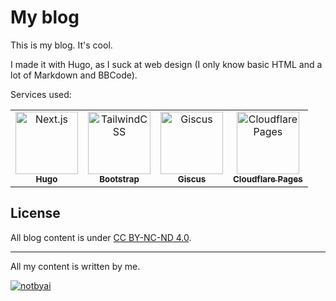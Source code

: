 # My blog

This is my blog. It's cool.

I made it with Hugo, as I suck at web design (I only know basic HTML and a lot of Markdown and BBCode).

Services used:
<table>
  <tr>
    <td align="center">
        <a href="https://gohugo.io/" target="_blank" rel="noopener noreferrer">
            <img src="https://asterisk.is-from.space/r/hugo-color.svg" width="100px;" alt="Next.js"/>
            <br/>
            <sub>
                <b>Hugo</b>
            </sub>
        </a>
        <br/>
    </td>
    <td align="center">
        <a href="https://getbootstrap.com/" target="_blank" rel="noopener noreferrer">
            <img src="https://asterisk.is-from.space/r/bootstrap-color.svg" width="100px;" alt="TailwindCSS"/>
            <br/>
            <sub>
                <b>Bootstrap</b>
            </sub>
        </a>
        <br/>
    </td>
    <td align="center">
        <a href="https://giscus.app" target="_blank" rel="noopener noreferrer">
            <img src="https://avatars.githubusercontent.com/u/81452695?s=64&v=8" width="100px;" alt="Giscus"/>
            <br/>
            <sub>
                <b>Giscus</b>
            </sub>
        </a>
        <br/>
    </td>
    <td align="center">
        <a href="https://pages.cloudflare.com/" target="_blank" rel="noopener noreferrer">
            <img src="https://asterisk.is-from.space/r/cloudflare-color.svg" width="100px;" alt="Cloudflare Pages"/>
            <br/>
            <sub>
                <b>Cloudflare Pages</b>
            </sub>
        </a>
        <br/>
    </td>
  </tr>
</table>

## License

All blog content is under [CC BY-NC-ND 4.0](https://creativecommons.org/licenses/by-nc-nd/4.0/deed.en).

------

All my content is written by me.

[![notbyai](https://asterisk.is-from.space/r/human.png)](https://notbyai.fyi)

